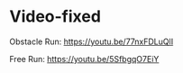 Video-fixed
====

Obstacle Run:
https://youtu.be/77nxFDLuQlI


Free Run:
https://youtu.be/5SfbgqO7EiY

